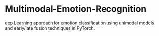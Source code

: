 # Multimodal-Emotion-Recognition
eep Learning approach for emotion classification using unimodal models and early/late fusion techniques in PyTorch.
